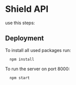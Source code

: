 
# Shield API

use this steps: 



## Deployment

To install all used packages run:

```bash
  npm install
```
To run the server on port 8000:

```bash
  npm start
```
